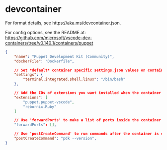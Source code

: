 # devcontainer

For format details, see https://aka.ms/devcontainer.json.

For config options, see the README at:
https://github.com/microsoft/vscode-dev-containers/tree/v0.140.1/containers/puppet

``` json
{
    "name": "Puppet Development Kit (Community)",
    "dockerFile": "Dockerfile",

    // Set *default* container specific settings.json values on container create.
    "settings": {
        "terminal.integrated.shell.linux": "/bin/bash"
    },

    // Add the IDs of extensions you want installed when the container is created.
    "extensions": [
        "puppet.puppet-vscode",
        "rebornix.Ruby"
    ]

    // Use 'forwardPorts' to make a list of ports inside the container available locally.
    "forwardPorts": [],

    // Use 'postCreateCommand' to run commands after the container is created.
    "postCreateCommand": "pdk --version",
}
```
